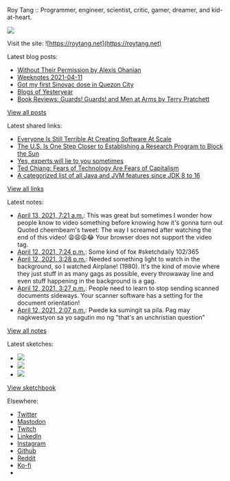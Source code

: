 Roy Tang :: Programmer, engineer, scientist, critic, gamer, dreamer, and kid-at-heart.

![](https://roytang.net/static/img/profile.jpg)

Visit the site: ![https://roytang.net](https://roytang.net)

Latest blog posts:

- [Without Their Permission by Alexis Ohanian](https://roytang.net/2021/04/without-their-permission/)
- [Weeknotes 2021-04-11](https://roytang.net/2021/04/weeknotes-2021-04-11/)
- [Got my first Sinovac dose in Quezon City](https://roytang.net/2021/04/first-sinovac-dose/)
- [Blogs of Yesteryear](https://roytang.net/2021/04/blogs-of-yesteryear/)
- [Book Reviews: Guards! Guards! and Men at Arms by Terry Pratchett](https://roytang.net/2021/04/discworld-city-watch/)

[View all posts](https://roytang.net/blog)

Latest shared links:

- [Everyone Is Still Terrible At Creating Software At Scale](https://roytang.net/2021/04/everyone-is-still-terrible-at-creating-software-at-scale/)
- [The U.S. Is One Step Closer to Establishing a Research Program to Block the Sun](https://roytang.net/2021/04/the-us-is-one-step-closer-to-establishing-a-research-program-to-block-the-sun/)
- [Yes, experts will lie to you sometimes](https://roytang.net/2021/04/yes-experts-will-lie-to-you-sometimes/)
- [Ted Chiang: Fears of Technology Are Fears of Capitalism](https://roytang.net/2021/04/ted-chiang-fears-of-technology-are-fears-of-capitalism/)
- [A categorized list of all Java and JVM features since JDK 8 to 16](https://roytang.net/2021/04/a-categorized-list-of-all-java-and-jvm-features-since-jdk-8-to-16/)

[View all links](https://roytang.net/links)

Latest notes:

- [April 13, 2021, 7:21 a.m.](https://roytang.net/2021/04/1381749447424495619/): This was great but sometimes I wonder how people know to video something before knowing how it&#x27;s gonna turn out Quoted cheembeam&#x27;s tweet: The way I screamed after watching the end of this video! 😩😩😩😂 Your browser does not support the video tag.
- [April 12, 2021, 7:24 p.m.](https://roytang.net/2021/04/1381568953005182978/): Some kind of fox #sketchdaily 102/365
- [April 12, 2021, 3:28 p.m.](https://roytang.net/2021/04/1381509474259673090/): Needed something light to watch in the background, so I watched Airplane! (1980). It&#x27;s the kind of movie where they just stuff in as many gags as possible, every throwaway line and even stuff happening in the background is a gag.
- [April 12, 2021, 3:27 p.m.](https://roytang.net/2021/04/1381509157480591362/): People need to learn to stop sending scanned documents sideways. Your scanner software has a setting for the document orientation!
- [April 12, 2021, 2:07 p.m.](https://roytang.net/2021/04/1381489041082736643/): Pwede ka sumingit sa pila. Pag may nagkwestyon sa yo sagutin mo ng &quot;that&#x27;s an unchristian question&quot;

[View all notes](https://roytang.net/notes)

Latest sketches:


- ![](https://roytang.net/media/cache/c6/cf/c6cfafe0a544a0d5b3e51a54197ede49.jpg)
- ![](https://roytang.net/media/cache/69/1e/691ec9b10c66c5d64e945a9faa548fd1.jpg)
- ![](https://roytang.net/media/cache/b7/70/b770261c8dc95548c257095007185c86.jpg)

[View sketchbook](https://roytang.net/albums/sketchbook)


Elsewhere:

- [Twitter](https://twitter.com/roytang)
- [Mastodon](https://mastodon.technology/@roytang)
- [Twitch](https://twitch.tv/twitchyroy)
- [LinkedIn](https://www.linkedin.com/in/roytang)
- [Instagram](https://instagram.com/roytang0400)
- [Github](https://github.com/roytang)
- [Reddit](https://reddit.com/u/hungryroy)
- [Ko-fi](https://ko-fi.com/roytang)
- [](mailto:hello@roytang.net)